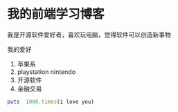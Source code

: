 # 我的前端学习博客

我是开源软件爱好者，喜欢玩电脑，觉得软件可以创造新事物

我的爱好
1. 苹果系
2. playstation nintendo
3. 开源软件 
4. 金融交易
   

``` ruby
puts  1000.times(i love you)
```
